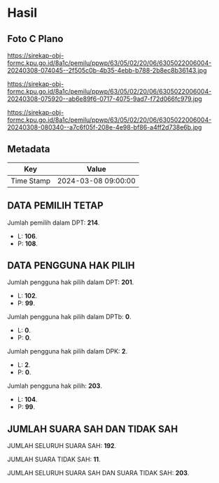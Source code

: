 # Hasil

## Foto C Plano

https://sirekap-obj-formc.kpu.go.id/8a1c/pemilu/ppwp/63/05/02/20/06/6305022006004-20240308-074045--2f505c0b-4b35-4ebb-b788-2b8ec8b36143.jpg

https://sirekap-obj-formc.kpu.go.id/8a1c/pemilu/ppwp/63/05/02/20/06/6305022006004-20240308-075920--ab6e89f6-0717-4075-9ad7-f72d066fc979.jpg

https://sirekap-obj-formc.kpu.go.id/8a1c/pemilu/ppwp/63/05/02/20/06/6305022006004-20240308-080340--a7c6f05f-208e-4e98-bf86-a4ff2d738e6b.jpg


## Metadata

| Key        | Value               |
| ---------- | ------------------- |
| Time Stamp | 2024-03-08 09:00:00 |


## DATA PEMILIH TETAP

Jumlah pemilih dalam DPT: **214**.
 * L: **106**.
 * P: **108**.

## DATA PENGGUNA HAK PILIH

Jumlah pengguna hak pilih dalam DPT: **201**.
 * L: **102**.
 * P: **99**.

Jumlah pengguna hak pilih dalam DPTb: **0**.
 * L: **0**.
 * P: **0**.

Jumlah pengguna hak pilih dalam DPK: **2**.
 * L: **2**.
 * P: **0**.

Jumlah pengguna hak pilih: **203**.
 * L: **104**.
 * P: **99**.

## JUMLAH SUARA SAH DAN TIDAK SAH

JUMLAH SELURUH SUARA SAH: **192**.

JUMLAH SUARA TIDAK SAH: **11**.

JUMLAH SELURUH SUARA SAH DAN SUARA TIDAK SAH: **203**.


